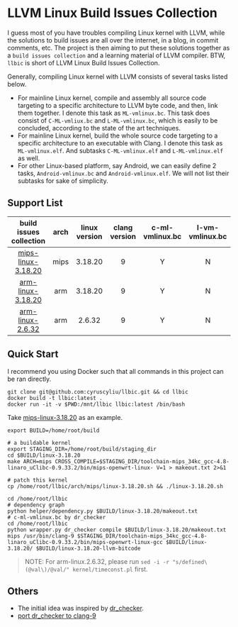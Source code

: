 # LLVM Linux Build Issues Collection

I guess most of you have troubles compiling Linux kernel with LLVM, while the solutions to build issues are all over
the internet, in a blog, in commit comments, etc. The project is then aiming to put these solutions together as a 
`build issues collection` and a learning material of LLVM compiler. BTW, `llbic` is short of LLVM Linux Build Issues
 Collection.
 
 Generally, compiling Linux kernel with LLVM consists of several tasks listed below.
 + For mainline Linux kernel, compile and assembly all source code targeting to a specific architecture to LLVM byte 
 code, and then, link them together. I denote this task as `ML-vmlinux.bc`. This task does consist of `C-ML-vmliux.bc`
 and `L-ML-vmlinux.bc`, which is easily to be concluded, according to the state of the art techniques.
 + For mainline Linux kernel, build the whole source code targeting to a specific architecture to an executable with 
 Clang. I denote this task as `ML-vmlinux.elf`. And subtasks `C-ML-vmlinux.elf` and `L-ML-vmlinux.elf` as well.
 + For other Linux-based platform, say Android, we can easily define 2 tasks, `Android-vmlinux.bc` and
 `Android-vmlinux.elf`. We will not list their subtasks for sake of simplicity.


## Support List
|build issues collection|arch|linux version|clang version|c-ml-vmlinux.bc|l-vm-vmlinux.bc|
|:---:|:---:|:---:|:---:|:---:|:---:|
|[mips-linux-3.18.20](./arch/mips/linux-3.18.20.md)|mips|3.18.20|9|Y|N|
|[arm-linux-3.18.20](./arch/arm/linux-3.18.20.md)|arm|3.18.20|9|Y|N|
|[arm-linux-2.6.32](./arch/arm/linux-2.6.32.md)|arm|2.6.32|9|Y|N|

## Quick Start

I recommend you using Docker such that all commands in this project can be ran directly.

```shell script
git clone git@github.com:cyruscyliu/llbic.git && cd llbic
docker build -t llbic:latest .
docker run -it -v $PWD:/mnt/llbic llbic:latest /bin/bash
```

Take [mips-linux-3.18.20](./arch/mips/linux-3.18.20.md) as an example.

```shell script
export BUILD=/home/root/build

# a buildable kernel
export STAGING_DIR=/home/root/build/staging_dir
cd $BUILD/linux-3.18.20
make ARCH=mips CROSS_COMPILE=$STAGING_DIR/toolchain-mips_34kc_gcc-4.8-linaro_uClibc-0.9.33.2/bin/mips-openwrt-linux- V=1 > makeout.txt 2>&1

# patch this kernel
cp /home/root/llbic/arch/mips/linux-3.18.20.sh && ./linux-3.18.20.sh

cd /home/root/llbic
# dependency graph
python helper/dependency.py $BUILD/linux-3.18.20/makeout.txt
# c-ml-vmlinux.bc by dr_checker
cd /home/root/llbic
python wrapper.py dr_checker compile $BUILD/linux-3.18.20/makeout.txt mips /usr/bin/clang-9 $STAGING_DIR/toolchain-mips_34kc_gcc-4.8-linaro_uClibc-0.9.33.2/bin/mips-openwrt-linux-gcc $BUILD/linux-3.18.20/ $BUILD/linux-3.18.20-llvm-bitcode
```

>NOTE: For arm-linux.2.6.32, please run `sed -i -r "s/defined\(@val\)/@val/" kernel/timeconst.pl` first.

## Others
+ The initial idea was inspired by [dr_checker](https://github.com/ucsb-seclab/dr_checker).
+ [port dr_checker to clang-9](./doc/port-dr_checker-2-clang-9.md)
